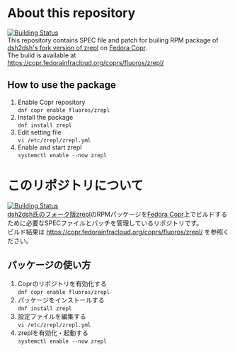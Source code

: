# About this repository
[![Building Status](https://copr.fedorainfracloud.org/coprs/fluoros/zrepl/package/zrepl/status_image/last_build.png)](https://copr.fedorainfracloud.org/coprs/fluoros/zrepl/monitor/)  
This repository contains SPEC file and patch for builing RPM package of [dsh2dsh's fork version of zrepl](https://github.com/dsh2dsh/zrepl) on [Fedora Copr](https://copr.fedorainfracloud.org/coprs/).  
The build is available at https://copr.fedorainfracloud.org/coprs/fluoros/zrepl/

## How to use the package
1. Enable Copr repository  
    `dnf copr enable fluoros/zrepl`
2. Install the package  
    `dnf install zrepl`
3. Edit setting file  
    `vi /etc/zrepl/zrepl.yml`
4. Enable and start zrepl  
    `systemctl enable --now zrepl`


# このリポジトリについて
[![Building Status](https://copr.fedorainfracloud.org/coprs/fluoros/zrepl/package/zrepl/status_image/last_build.png)](https://copr.fedorainfracloud.org/coprs/fluoros/zrepl/monitor/)  
[dsh2dsh氏のフォーク版zrepl](https://github.com/dsh2dsh/zrepl)のRPMパッケージを[Fedora Copr](https://copr.fedorainfracloud.org/coprs/)上でビルドするために必要なSPECファイルとパッチを管理しているリポジトリです。  
ビルド結果は https://copr.fedorainfracloud.org/coprs/fluoros/zrepl/ を参照ください。

## パッケージの使い方
1. Coprのリポジトリを有効化する  
    `dnf copr enable fluoros/zrepl`
2. パッケージをインストールする  
    `dnf install zrepl`
3. 設定ファイルを編集する  
    `vi /etc/zrepl/zrepl.yml`
4. zreplを有効化・起動する  
    `systemctl enable --now zrepl`
